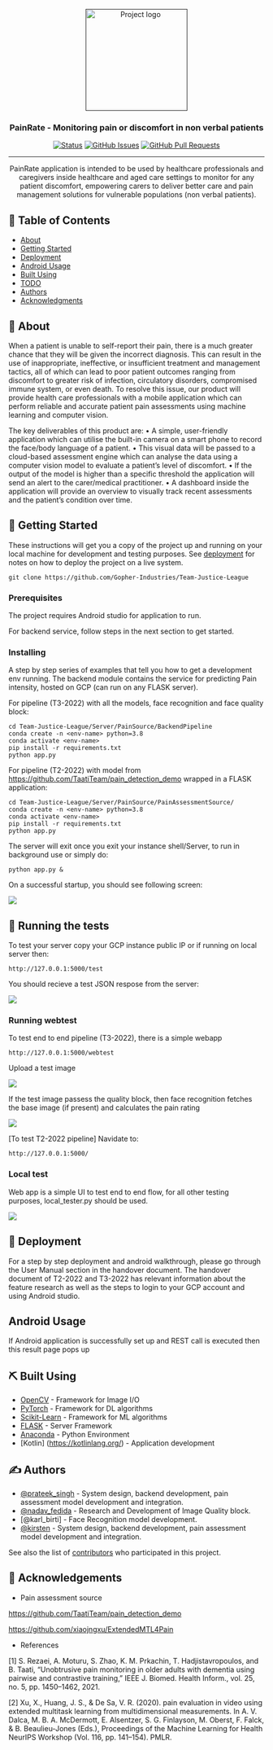 <p align="center">
  <a href="" rel="noopener">
 <img width=200px height=200px src="https://avatars.githubusercontent.com/u/100745757?s=200&v=4" alt="Project logo"></a>
</p>

<h3 align="center">PainRate - Monitoring pain or discomfort in non
verbal patients</h3>

<div align="center">

[![Status](https://img.shields.io/badge/status-active-success.svg)]()
[![GitHub Issues](https://img.shields.io/github/issues/kylelobo/The-Documentation-Compendium.svg)](https://github.com/Gopher-Industries/Team-Justice-League/issues)
[![GitHub Pull Requests](https://img.shields.io/github/issues-pr/kylelobo/The-Documentation-Compendium.svg)](https://github.com/Gopher-Industries/Team-Justice-League/pulls)
</div>

---

<p align="center"> PainRate application is intended to be used by healthcare professionals and caregivers inside healthcare and aged care settings to monitor for any patient discomfort, empowering carers to deliver better care and pain management solutions for vulnerable populations (non verbal patients).
    <br> 
</p>

## 📝 Table of Contents

- [About](#about)
- [Getting Started](#getting_started)
- [Deployment](#deployment)
- [Android Usage](#usage)
- [Built Using](#built_using)
- [TODO](../TODO.md)
- [Authors](#authors)
- [Acknowledgments](#acknowledgement)

## 🧐 About <a name = "about"></a>

When a patient is unable to self-report their pain, there is a much greater chance that they will be given the incorrect diagnosis. This can result in the use of inappropriate, ineffective, or insufficient treatment and management tactics, all of which can lead to poor patient outcomes ranging from discomfort to greater risk of infection, circulatory disorders, compromised immune system, or even death. To resolve this issue, our product will provide health care professionals with a mobile application which can perform reliable and accurate patient pain assessments using machine learning and computer vision.

The key deliverables of this product are:
• A simple, user-friendly application which can utilise the built-in camera on a smart phone to record the face/body language of a patient.
• This visual data will be passed to a cloud-based assessment engine which can analyse the data using a computer vision model to evaluate a patient’s level of discomfort.
• If the output of the model is higher than a specific threshold the application will send an alert to the carer/medical practitioner.
• A dashboard inside the application will provide an overview to visually track recent assessments and the patient’s condition over time.

## 🏁 Getting Started <a name = "getting_started"></a>

These instructions will get you a copy of the project up and running on your local machine for development and testing purposes. See [deployment](#deployment) for notes on how to deploy the project on a live system.

```
git clone https://github.com/Gopher-Industries/Team-Justice-League
```
### Prerequisites

The project requires Android studio for application to run.

For backend service, follow steps in the next section to get started.


### Installing

A step by step series of examples that tell you how to get a development env running.
The backend module contains the service for predicting Pain intensity, hosted on GCP (can run on any FLASK server).

For pipeline (T3-2022) with all the models, face recognition and face quality block:
```
cd Team-Justice-League/Server/PainSource/BackendPipeline
conda create -n <env-name> python=3.8
conda activate <env-name>
pip install -r requirements.txt
python app.py
```

For pipeline (T2-2022) with model from https://github.com/TaatiTeam/pain_detection_demo wrapped in a FLASK application:

```
cd Team-Justice-League/Server/PainSource/PainAssessmentSource/
conda create -n <env-name> python=3.8
conda activate <env-name>
pip install -r requirements.txt
python app.py
```
The server will exit once you exit your instance shell/Server, to run in background use <nohup> or simply do:

```
python app.py &
```
On a successful startup, you should see following screen:

<p><img src="Extras/Images/TestScreen.JPG" /></p>

## 🔧 Running the tests <a name = "tests"></a>

To test your server copy your GCP instance public IP or if running on local server then:

```
http://127.0.0.1:5000/test
```
You should recieve a test JSON respose from the server:

<p><img src="Extras/Images/TestScreen.JPG" /></p>

### Running webtest

To test end to end pipeline (T3-2022), there is a simple webapp


```
http://127.0.0.1:5000/webtest
```

Upload a test image

<p><img src="Extras/Images/WebTestScreen1.JPG" /></p>

If the test image passess the quality block, then face recognition fetches the base image (if present) and calculates the pain rating

<p><img src="Extras/Images/WebTestScreen2.JPG" /></p>

[To test T2-2022 pipeline] 
Navidate to:

```
http://127.0.0.1:5000/
```
### Local test

Web app is a simple UI to test end to end flow, for all other testing purposes, local_tester.py should be used.

<p><img src="Extras/Images/LocalTestScreen.JPG" /></p>

## 🚀 Deployment <a name = "deployment"></a>

For a step by step deployment and android walkthrough, please go through the User Manual section in the handover document.
The handover document of T2-2022 and T3-2022 has relevant information about the feature research as well as the steps to login to your GCP account and using Android studio.

## Android Usage <a name="usage"></a>

If Android application is successfully set up and REST call is executed then this result page pops up

## ⛏️ Built Using <a name = "built_using"></a>

- [OpenCV](https://opencv.org/) - Framework for Image I/O
- [PyTorch](https://pytorch.org/) - Framework for DL algorithms
- [Scikit-Learn](https://scikit-learn.org/) - Framework for ML algorithms
- [FLASK](https://flask.palletsprojects.com/en/2.2.x/) - Server Framework 
- [Anaconda](https://www.anaconda.com/) - Python Environment
- [Kotlin] (https://kotlinlang.org/) - Application development

## ✍️ Authors <a name = "authors"></a>

- [@prateek_singh](https://github.com/PS662) - System design, backend development, pain assessment model development and integration.
- [@nadav_fedida](https://github.com/nadavfedida) - Research and Development of Image Quality block.
- [@karl_birti] - Face Recognition model development.
- [@kirsten](https://github.com/kclegaspi) - System design, backend development, pain assessment model development and integration.

See also the list of [contributors](https://github.com/Gopher-Industries/Team-Justice-League/graphs/contributors) who participated in this project.

## 🎉 Acknowledgements <a name = "acknowledgement"></a>

- Pain assessment source

https://github.com/TaatiTeam/pain_detection_demo

https://github.com/xiaojngxu/ExtendedMTL4Pain

- References

[1]	S. Rezaei, A. Moturu, S. Zhao, K. M. Prkachin, T. Hadjistavropoulos, and B. Taati, “Unobtrusive pain monitoring in older adults with dementia using pairwise and contrastive training,” IEEE J. Biomed. Health Inform., vol. 25, no. 5, pp. 1450–1462, 2021.

[2] Xu, X., Huang, J. S., & De Sa, V. R. (2020). pain evaluation in video using extended multitask learning from multidimensional measurements. In A. V. Dalca, M. B. A. McDermott, E. Alsentzer, S. G. Finlayson, M. Oberst, F. Falck, & B. Beaulieu-Jones (Eds.), Proceedings of the Machine Learning for Health NeurIPS Workshop (Vol. 116, pp. 141–154). PMLR.